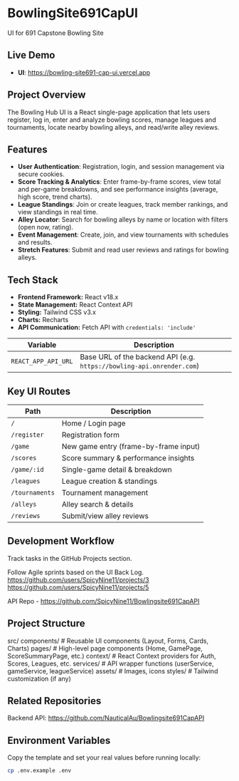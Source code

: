 # BowlingSite691CapUI  
UI for 691 Capstone Bowling Site

## Live Demo
- **UI**: https://bowling-site691-cap-ui.vercel.app  

## Project Overview
The Bowling Hub UI is a React single-page application that lets users register, log in, enter and analyze bowling scores, manage leagues and tournaments, locate nearby bowling alleys, and read/write alley reviews.

## Features
- **User Authentication**: Registration, login, and session management via secure cookies.  
- **Score Tracking & Analytics**: Enter frame-by-frame scores, view total and per-game breakdowns, and see performance insights (average, high score, trend charts).  
- **League Standings**: Join or create leagues, track member rankings, and view standings in real time.  
- **Alley Locator**: Search for bowling alleys by name or location with filters (open now, rating).  
- **Event Management**: Create, join, and view tournaments with schedules and results.  
- **Stretch Features**: Submit and read user reviews and ratings for bowling alleys.

## Tech Stack
- **Frontend Framework:** React v18.x  
- **State Management:** React Context API  
- **Styling:** Tailwind CSS v3.x  
- **Charts:** Recharts  
- **API Communication:** Fetch API with `credentials: 'include'`

| Variable            | Description                                                           |
| ------------------- | --------------------------------------------------------------------- |
| `REACT_APP_API_URL` | Base URL of the backend API (e.g. `https://bowling-api.onrender.com`) |

## Key UI Routes
| Path           | Description                           |
| -------------- | ------------------------------------- |
| `/`            | Home / Login page                     |
| `/register`    | Registration form                     |
| `/game`        | New game entry (frame-by-frame input) |
| `/scores`      | Score summary & performance insights  |
| `/game/:id`    | Single-game detail & breakdown        |
| `/leagues`     | League creation & standings           |
| `/tournaments` | Tournament management                 |
| `/alleys`      | Alley search & details                |
| `/reviews`     | Submit/view alley reviews             |


## Development Workflow
Track tasks in the GitHub Projects section.

Follow Agile sprints based on the UI Back Log.
https://github.com/users/SpicyNine11/projects/3
https://github.com/users/SpicyNine11/projects/5

API Repo - https://github.com/SpicyNine11/Bowlingsite691CapAPI

## Project Structure
src/
  components/   # Reusable UI components (Layout, Forms, Cards, Charts)
  pages/        # High-level page components (Home, GamePage, ScoreSummaryPage, etc.)
  context/      # React Context providers for Auth, Scores, Leagues, etc.
  services/     # API wrapper functions (userService, gameService, leagueService)
  assets/       # Images, icons
  styles/       # Tailwind customization (if any)
  
## Related Repositories
Backend API: https://github.com/NauticalAu/Bowlingsite691CapAPI

## Environment Variables

Copy the template and set your real values before running locally:

```bash
cp .env.example .env
